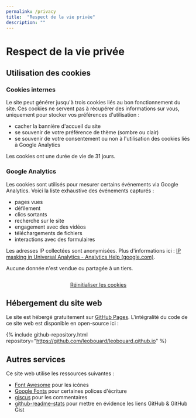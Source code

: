 ```yaml
---
permalink: /privacy
title:  "Respect de la vie privée"
description: ""
---
```


# Respect de la vie privée

## Utilisation des cookies

### Cookies internes

Le site peut générer jusqu'à trois cookies liés au bon fonctionnement du site. Ces cookies ne servent pas à récupérer des informations sur vous, uniquement pour stocker vos préférences d'utilisation :

- cacher la bannière d'accueil du site
- se souvenir de votre préférence de thème (sombre ou clair)
- se souvenir de votre consentement ou non à l'utilisation des cookies liés à Google Analytics

Les cookies ont une durée de vie de 31 jours.

### Google Analytics

Les cookies sont utilisés pour mesurer certains événements via Google Analytics. Voici la liste exhaustive des événements capturés :

- pages vues
- défilement
- clics sortants
- recherche sur le site
- engagement avec des vidéos
- téléchargements de fichiers
- interactions avec des formulaires

Les adresses IP collectées sont anonymisées. Plus d'informations ici : [IP masking in Universal Analytics - Analytics Help (google.com)](https://support.google.com/analytics/answer/2763052?sjid=13257524820651193844-EU).

Aucune donnée n'est vendue ou partagée à un tiers.

<p style="text-align: center; padding-top: 1em;">
  <a class="no-decoration button-primary hover-bottom" onclick="eraseCookie('cookie-notice-option');" href="#">Réinitialiser les cookies</a>
</p>

## Hébergement du site web

Le site est hébergé gratuitement sur [GitHub Pages](https://pages.github.com/). L'intégralité du code de ce site web est disponible en open-source ici :

{% include github-repository.html repository="https://github.com/leobouard/leobouard.github.io" %}

## Autres services

Ce site web utilise les ressources suivantes :

- [Font Awesome](https://fontawesome.com/) pour les icônes
- [Google Fonts](https://fonts.google.com/) pour certaines polices d'écriture
- [giscus](https://giscus.app/fr) pour les commentaires
- [github-readme-stats](https://github.com/anuraghazra/github-readme-stats) pour mettre en évidence les liens GitHub & GitHub Gist
